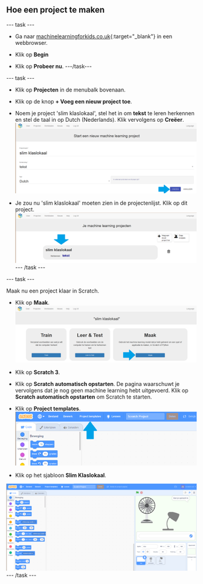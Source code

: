 ## Hoe een project te maken

\--- task \---
+ Ga naar [machinelearningforkids.co.uk](https://machinelearningforkids.co.uk/){:target="_blank"} in een webbrowser.

+ Klik op **Begin**

+ Klik op **Probeer nu**. \---/task\---

\--- task \---
+ Klik op **Projecten** in de menubalk bovenaan.

+ Klik op de knop **+ Voeg een nieuw project toe**.

+ Noem je project 'slim klaslokaal', stel het in om **tekst** te leren herkennen en stel de taal in op Dutch (Nederlands).  Klik vervolgens op **Creëer**. ![Een project maken](images/create-project-annotated.png)

+ Je zou nu 'slim klaslokaal' moeten zien in de projectenlijst. Klik op dit project. ![Project list with smart classroom listed](images/projects-list-annotated.png) \--- /task \---

\--- task \---

Maak nu een project klaar in Scratch.

+ Klik op **Maak**. ![Project hoofdmenu](images/project-make-annotated.png)

+ Klik op **Scratch 3**.

+ Klik op **Scratch automatisch opstarten**. De pagina waarschuwt je vervolgens dat je nog geen machine learning hebt uitgevoerd. Klik op **Scratch automatisch opstarten** om Scratch te starten.

+ Klik op **Project templates**. ![Scratch menubalk](images/project-templates-annotated.png)

+ Klik op het sjabloon **Slim Klaslokaal**.

![Scratch sjabloon project](images/scratch-template.png) \--- /task \---
